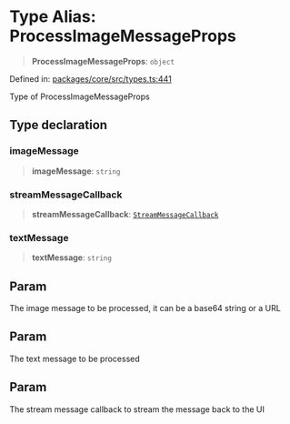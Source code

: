 # Type Alias: ProcessImageMessageProps

> **ProcessImageMessageProps**: `object`

Defined in: [packages/core/src/types.ts:441](https://github.com/GeoDaCenter/openassistant/blob/7dec66552ed2da789768e26aca21ecb2918b5d3b/packages/core/src/types.ts#L441)

Type of ProcessImageMessageProps

## Type declaration

### imageMessage

> **imageMessage**: `string`

### streamMessageCallback

> **streamMessageCallback**: [`StreamMessageCallback`](StreamMessageCallback.md)

### textMessage

> **textMessage**: `string`

## Param

The image message to be processed, it can be a base64 string or a URL

## Param

The text message to be processed

## Param

The stream message callback to stream the message back to the UI
